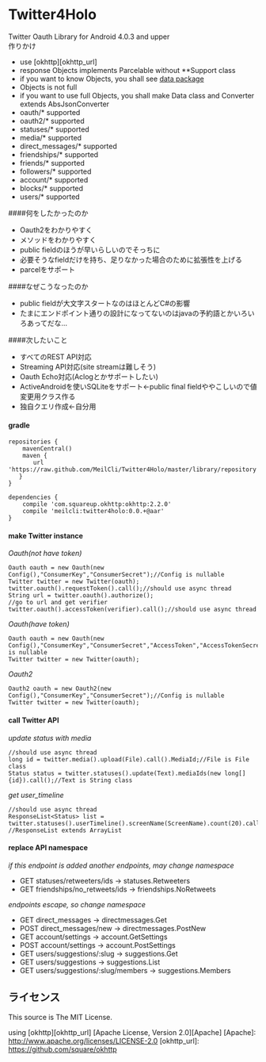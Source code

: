 # Twitter4Holo
Twitter Oauth Library for Android 4.0.3 and upper  
作りかけ 

* use [okhttp][okhttp_url]
* response Objects implements Parcelable without **Support class
* if you want to know Objects, you shall see [data package](https://github.com/MeilCli/Twitter4Holo/tree/master/library/src/main/java/com/twitter/meil_mitu/twitter4holo/data)
* Objects is not full
* if you want to use full Objects, you shall make Data class and Converter extends AbsJsonConverter
* oauth/* supported
* oauth2/* supported
* statuses/* supported
* media/* supported
* direct_messages/* supported
* friendships/* supported
* friends/* supported
* followers/* supported
* account/* supported
* blocks/* supported
* users/* supported

####何をしたかったのか
* Oauth2をわかりやすく
* メソッドをわかりやすく
* public fieldのほうが早いらしいのでそっちに
* 必要そうなfieldだけを持ち、足りなかった場合のために拡張性を上げる
* parcelをサポート

####なぜこうなったのか
* public fieldが大文字スタートなのはほとんどC#の影響
* たまにエンドポイント通りの設計になってないのはjavaの予約語とかいろいろあってだな…

####次したいこと
* すべてのREST API対応
* Streaming API対応(site streamは難しそう)
* Oauth Echo対応(Aclogとかサポートしたい)
* ActiveAndroidを使いSQLiteをサポート←public final fieldややこしいので値変更用クラス作る
* 独自クエリ作成←自分用

#### gradle
	repositories {
	    mavenCentral()
	    maven {
 	       url 'https://raw.github.com/MeilCli/Twitter4Holo/master/library/repository'
 	   }
	}
	
	dependencies {
		compile 'com.squareup.okhttp:okhttp:2.2.0'
		compile 'meilcli:twitter4holo:0.0.+@aar'
	}

#### make Twitter instance
*Oauth(not have token)*

	Oauth oauth = new Oauth(new Config(),"ConsumerKey","ConsumerSecret");//Config is nullable
	Twitter twitter = new Twitter(oauth);
	twitter.oauth().requestToken().call();//should use async thread
	String url = twitter.oauth().authorize();
	//go to url and get verifier
	twitter.oauth().accessToken(verifier).call();//should use async thread

*Oauth(have token)*

	Oauth oauth = new Oauth(new Config(),"ConsumerKey","ConsumerSecret","AccessToken","AccessTokenSecret");//Config is nullable
	Twitter twitter = new Twitter(oauth);

*Oauth2*

	Oauth2 oauth = new Oauth2(new Config(),"ConsumerKey","ConsumerSecret");//Config is nullable
	Twitter twitter = new Twitter(oauth);

#### call Twitter API
*update status with media*

	//should use async thread
	long id = twitter.media().upload(File).call().MediaId;//File is File class
    Status status = twitter.statuses().update(Text).mediaIds(new long[]{id}).call();//Text is String class

*get user_timeline*

	//should use async thread
	ResponseList<Status> list = twitter.statuses().userTimeline().screenName(ScreenName).count(20).call();
	//ResponseList extends ArrayList

#### replace API namespace
*if this endpoint is added another endpoints, may change namespace*

* GET statuses/retweeters/ids → statuses.Retweeters
* GET friendships/no_retweets/ids → friendships.NoRetweets

*endpoints escape, so change namespace*

* GET direct_messages → directmessages.Get
* POST direct_messages/new → directmessages.PostNew
* GET account/settings → account.GetSettings
* POST account/settings → account.PostSettings
* GET users/suggestions/:slug → suggestions.Get
* GET users/suggestions → suggestions.List
* GET users/suggestions/:slug/members → suggestions.Members

ライセンス
----------

This source is The MIT License.

using [okhttp][okhttp_url] [Apache License, Version 2.0][Apache]
[Apache]: http://www.apache.org/licenses/LICENSE-2.0
[okhttp_url]: https://github.com/square/okhttp
